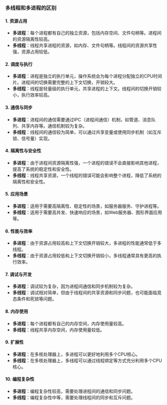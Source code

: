 ### 多线程和多进程的区别

#### 1. **资源占用**

- **多进程**：每个进程都有自己的独立资源，包括内存空间、文件句柄等。进程间的资源隔离性较高。
- **多线程**：线程共享进程的资源，如内存、文件句柄等。线程间的资源共享性强，资源占用较低。

#### 2. **调度与执行**

- **多进程**：进程是独立的执行单元，操作系统会为每个进程分配独立的CPU时间片。进程间的切换需要完整的上下文切换，开销较大。
- **多线程**：线程是轻量级的执行单元，共享进程的上下文。线程间的切换开销较小，执行效率较高。

#### 3. **通信与同步**

- **多进程**：进程间的通信需要通过IPC（进程间通信）机制，如管道、消息队列、共享内存等。通信机制较为复杂。
- **多线程**：线程间的通信较为简单，可以通过共享变量或使用同步机制（如互斥锁、信号量）实现。

#### 4. **隔离性与安全性**

- **多进程**：由于进程间资源隔离性强，一个进程的错误不会直接影响其他进程，提高了系统的稳定性和安全性。
- **多线程**：线程共享资源，一个线程的错误可能会影响整个进程，降低了系统的隔离性和安全性。

#### 5. **应用场景**

- **多进程**：适用于需要高隔离性、稳定性的场景，如服务器服务、守护进程等。
- **多线程**：适用于需要高并发、快速响应的场景，如Web服务器、图形界面应用等。

#### 6. **性能与效率**

- **多进程**：由于资源占用较高和上下文切换开销较大，多进程的性能通常低于多线程。
- **多线程**：由于资源占用较低和上下文切换开销较小，多线程通常具有更高的执行效率。

#### 7. **调试与开发**

- **多进程**：调试较为复杂，因为进程间通信和同步机制较为复杂。
- **多线程**：调试相对简单，但由于线程间的共享资源和同步问题，也可能面临竞态条件和死锁等问题。

#### 8. **内存使用**

- **多进程**：每个进程都有自己的内存空间，内存使用量较高。
- **多线程**：线程共享内存空间，内存使用量较低。

#### 9. **扩展性**

- **多进程**：在多核处理器上，多进程可以更好地利用多个CPU核心。
- **多线程**：在多核处理器上，多线程可以通过线程绑定等方式充分利用多个CPU核心。

#### 10. **编程复杂性**

- **多进程**：编程复杂性较高，需要处理进程间的通信和同步问题。
- **多线程**：编程复杂性中等，需要处理线程间的同步和互斥问题。